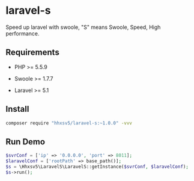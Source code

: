 # laravel-s
Speed up laravel with swoole, "S" means Swoole, Speed, High performance.

## Requirements

- PHP >= 5.5.9

- Swoole >= 1.7.7

- Laravel >= 5.1

## Install

```Bash
composer require "hhxsv5/laravel-s:~1.0.0" -vvv
```

## Run Demo

```PHP
$svrConf = ['ip' => '0.0.0.0', 'port' => 8011];
$laravelConf = ['rootPath' => base_path()];
$s = \Hhxsv5\LaravelS\LaravelS::getInstance($svrConf, $laravelConf);
$s->run();
```